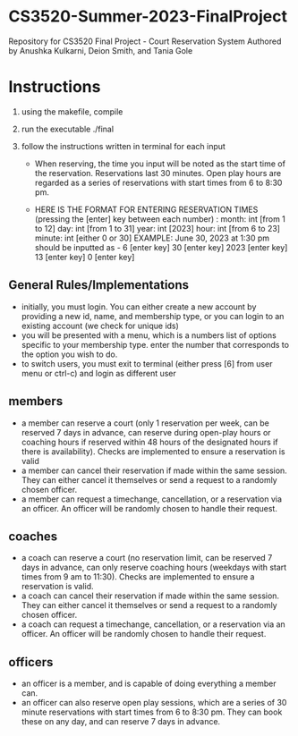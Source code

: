 # CS3520-Summer-2023-FinalProject
Repository for CS3520 Final Project - Court Reservation System
Authored by Anushka Kulkarni, Deion Smith, and Tania Gole


# Instructions

1) using the makefile, compile
2) run the executable ./final
3) follow the instructions written in terminal for each input

    - When reserving, the time you input will be noted as the start time of the reservation. Reservations last 30 minutes. Open play hours are regarded as  a series of reservations with start times from 6 to 8:30 pm. 
    
    - HERE IS THE FORMAT FOR ENTERING RESERVATION TIMES (pressing the [enter] key between each number) :
        month: int [from 1 to 12]
        day: int [from 1 to 31]
        year: int [2023]
        hour: int [from 6 to 23]
        minute: int [either 0 or 30]
        EXAMPLE: June 30, 2023 at 1:30 pm should be inputted as 
          - 6 [enter key] 30 [enter key] 2023 [enter key] 13 [enter key] 0 [enter key]
        
## General Rules/Implementations
- initially, you must login. You can either create a new account by providing a new id, name, and membership type, or you can login to an existing account (we check for unique ids)
- you will be presented with a menu, which is a numbers list of options specific to your membership type. enter the number that corresponds to the option
you wish to do.
- to switch users, you must exit to terminal (either press [6] from user menu or ctrl-c) and login as different user


## members
- a member can reserve a court (only 1 reservation per week, can be reserved 7 days in advance, can reserve during open-play hours or coaching hours if reserved within 48 hours of the designated hours if there is availability). Checks are implemented to ensure a reservation is valid
- a member can cancel their reservation if made within the same session. They can either cancel it themselves or send a request to a randomly chosen officer.
- a member can request a timechange, cancellation, or a reservation via an officer. An officer will be randomly chosen to handle their request.

## coaches
- a coach can reserve a court (no reservation limit, can be reserved 7 days in advance, can only reserve coaching hours (weekdays with start times from 9 am to 11:30). Checks are implemented to ensure a reservation is valid.
- a coach can cancel their reservation if made within the same session. They can either cancel it themselves or send a request to a randomly chosen officer.
- a coach can request a timechange, cancellation, or a reservation via an officer. An officer will be randomly chosen to handle their request.

## officers
- an officer is a member, and is capable of doing everything a member can.
- an officer can also reserve open play sessions, which are a series of 30 minute reservations with start times from 6 to 8:30 pm. They can book these on any day, and can reserve 7 days in advance. 

